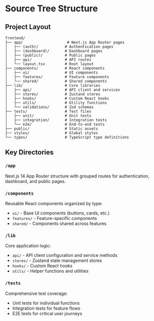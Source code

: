 # Source Tree Structure

## Project Layout

```
frontend/
├── app/                    # Next.js App Router pages
│   ├── (auth)/            # Authentication pages
│   ├── (dashboard)/       # Dashboard pages
│   ├── (public)/          # Public pages
│   ├── api/               # API routes
│   └── layout.tsx         # Root layout
├── components/            # React components
│   ├── ui/                # UI components
│   ├── features/          # Feature components
│   └── shared/            # Shared components
├── lib/                   # Core libraries
│   ├── api/               # API client and services
│   ├── stores/            # Zustand stores
│   ├── hooks/             # Custom React hooks
│   ├── utils/             # Utility functions
│   └── validations/       # Zod schemas
├── tests/                 # Test files
│   ├── unit/              # Unit tests
│   ├── integration/       # Integration tests
│   └── e2e/               # End-to-end tests
├── public/                # Static assets
├── styles/                # Global styles
└── types/                 # TypeScript type definitions
```

## Key Directories

### `/app`
Next.js 14 App Router structure with grouped routes for authentication, dashboard, and public pages.

### `/components`
Reusable React components organized by type:
- `ui/` - Base UI components (buttons, cards, etc.)
- `features/` - Feature-specific components
- `shared/` - Components shared across features

### `/lib`
Core application logic:
- `api/` - API client configuration and service methods
- `stores/` - Zustand state management stores
- `hooks/` - Custom React hooks
- `utils/` - Helper functions and utilities

### `/tests`
Comprehensive test coverage:
- Unit tests for individual functions
- Integration tests for feature flows
- E2E tests for critical user journeys